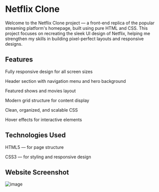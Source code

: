 # Netflix Clone

Welcome to the Netflix Clone project — a front-end replica of the popular streaming platform's homepage, built using pure HTML and CSS.
This project focuses on recreating the sleek UI design of Netflix, helping me strengthen my skills in building pixel-perfect layouts and responsive designs.

## Features
Fully responsive design for all screen sizes

Header section with navigation menu and hero background

Featured shows and movies layout

Modern grid structure for content display

Clean, organized, and scalable CSS

Hover effects for interactive elements

## Technologies Used
HTML5 — for page structure

CSS3 — for styling and responsive design

## Website Screenshot

![image](https://github.com/user-attachments/assets/83ad17f3-356c-45af-9e1c-6f172bc3c0e9)
